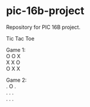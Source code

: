 # pic-16b-project
Repository for PIC 16B project. 

Tic Tac Toe

Game 1:  
O O X  
X X O  
O X X  

Game 2:  
. O .  
. . .  
. . .  
